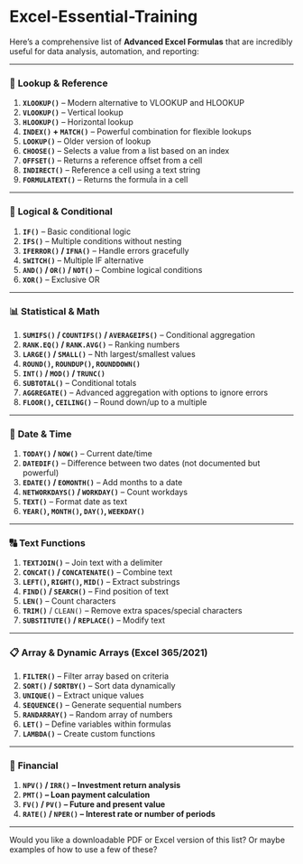 # Excel-Essential-Training
 
Here’s a comprehensive list of **Advanced Excel Formulas** that are incredibly useful for data analysis, automation, and reporting:

---

### 🔁 **Lookup & Reference**
1. **`XLOOKUP()`** – Modern alternative to VLOOKUP and HLOOKUP  
2. **`VLOOKUP()`** – Vertical lookup  
3. **`HLOOKUP()`** – Horizontal lookup  
4. **`INDEX()` + `MATCH()`** – Powerful combination for flexible lookups  
5. **`LOOKUP()`** – Older version of lookup  
6. **`CHOOSE()`** – Selects a value from a list based on an index  
7. **`OFFSET()`** – Returns a reference offset from a cell  
8. **`INDIRECT()`** – Reference a cell using a text string  
9. **`FORMULATEXT()`** – Returns the formula in a cell

---

### 🧠 **Logical & Conditional**
1. **`IF()`** – Basic conditional logic  
2. **`IFS()`** – Multiple conditions without nesting  
3. **`IFERROR()` / `IFNA()`** – Handle errors gracefully  
4. **`SWITCH()`** – Multiple IF alternative  
5. **`AND()` / `OR()` / `NOT()`** – Combine logical conditions  
6. **`XOR()`** – Exclusive OR

---

### 📊 **Statistical & Math**
1. **`SUMIFS()` / `COUNTIFS()` / `AVERAGEIFS()`** – Conditional aggregation  
2. **`RANK.EQ()` / `RANK.AVG()`** – Ranking numbers  
3. **`LARGE()` / `SMALL()`** – Nth largest/smallest values  
4. **`ROUND()`, `ROUNDUP()`, `ROUNDDOWN()`**  
5. **`INT()` / `MOD()` / `TRUNC()`**  
6. **`SUBTOTAL()`** – Conditional totals  
7. **`AGGREGATE()`** – Advanced aggregation with options to ignore errors  
8. **`FLOOR()`, `CEILING()`** – Round down/up to a multiple  

---

### 📅 **Date & Time**
1. **`TODAY()` / `NOW()`** – Current date/time  
2. **`DATEDIF()`** – Difference between two dates (not documented but powerful)  
3. **`EDATE()` / `EOMONTH()`** – Add months to a date  
4. **`NETWORKDAYS()` / `WORKDAY()`** – Count workdays  
5. **`TEXT()`** – Format date as text  
6. **`YEAR()`, `MONTH()`, `DAY()`, `WEEKDAY()`**

---

### 🔠 **Text Functions**
1. **`TEXTJOIN()`** – Join text with a delimiter  
2. **`CONCAT()` / `CONCATENATE()`** – Combine text  
3. **`LEFT()`, `RIGHT()`, `MID()`** – Extract substrings  
4. **`FIND()` / `SEARCH()`** – Find position of text  
5. **`LEN()`** – Count characters  
6. **`TRIM()`** / `CLEAN()` – Remove extra spaces/special characters  
7. **`SUBSTITUTE()` / `REPLACE()`** – Modify text  

---

### 📋 **Array & Dynamic Arrays (Excel 365/2021)**
1. **`FILTER()`** – Filter array based on criteria  
2. **`SORT()` / `SORTBY()`** – Sort data dynamically  
3. **`UNIQUE()`** – Extract unique values  
4. **`SEQUENCE()`** – Generate sequential numbers  
5. **`RANDARRAY()`** – Random array of numbers  
6. **`LET()`** – Define variables within formulas  
7. **`LAMBDA()`** – Create custom functions

---

### 🧮 **Financial**
1. **`NPV()` / `IRR()` – Investment return analysis**  
2. **`PMT()` – Loan payment calculation**  
3. **`FV()` / `PV()` – Future and present value**  
4. **`RATE()` / `NPER()` – Interest rate or number of periods**

---

Would you like a downloadable PDF or Excel version of this list? Or maybe examples of how to use a few of these?
